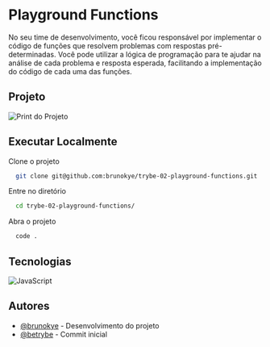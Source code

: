
# Playground Functions

No seu time de desenvolvimento, você ficou responsável por implementar o código de funções que resolvem problemas com respostas pré-determinadas. Você pode utilizar a lógica de programação para te ajudar na análise de cada problema e resposta esperada, facilitando a implementação do código de cada uma das funções.

## Projeto

![Print do Projeto](https://i.imgur.com/U7BPPMm.png)

## Executar Localmente

Clone o projeto 

```bash
  git clone git@github.com:brunokye/trybe-02-playground-functions.git
```

Entre no diretório

```bash
  cd trybe-02-playground-functions/
```

Abra o projeto

```bash
  code .
```

## Tecnologias

![JavaScript](https://img.shields.io/badge/javascript-%23323330.svg?style=for-the-badge&logo=javascript&logoColor=%23F7DF1E) 

## Autores

- [@brunokye](https://github.com/brunokye) - Desenvolvimento do projeto
- [@betrybe](https://github.com/betrybe) - Commit inicial
